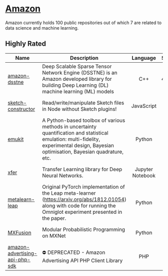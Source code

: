 # [Amazon](https://github.com/amzn)

Amazon currently holds 100 public repositories out of which 7 are related to data science and machine learning.

 ## Highly Rated

| Name | Description | Language | Stars | License |
| ---- | ----------- | :--------: | :-----: | :-------: |
 | [amazon-dsstne](https://github.com/amzn/amazon-dsstne) | Deep Scalable Sparse Tensor Network Engine (DSSTNE) is an Amazon developed library for building Deep Learning (DL) machine learning (ML) models  | C++ | 4411 | Apache License 2.0 |
| [sketch-constructor](https://github.com/amzn/sketch-constructor) | Read/write/manipulate Sketch files in Node without Sketch plugins! | JavaScript | 383 | Apache License 2.0 |
| [emukit](https://github.com/amzn/emukit) | A Python-based toolbox of various methods in uncertainty quantification and statistical emulation: multi-fidelity, experimental design, Bayesian optimisation, Bayesian quadrature, etc.  | Python | 175 | Apache License 2.0 |
| [xfer](https://github.com/amzn/xfer) | Transfer Learning library for Deep Neural Networks. | Jupyter Notebook | 138 | Apache License 2.0 |
| [metalearn-leap](https://github.com/amzn/metalearn-leap) | Original PyTorch implementation of the Leap meta-learner (https://arxiv.org/abs/1812.01054) along with code for running the Omniglot experiment presented in the paper. | Python | 137 | Apache License 2.0 |
| [MXFusion](https://github.com/amzn/MXFusion) | Modular Probabilistic Programming on MXNet | Python | 89 | Apache License 2.0 |
| [amazon-advertising-api-php-sdk](https://github.com/amzn/amazon-advertising-api-php-sdk) | ⛔️ DEPRECATED - Amazon Advertising API PHP Client Library | PHP | 72 | Apache License 2.0 |
